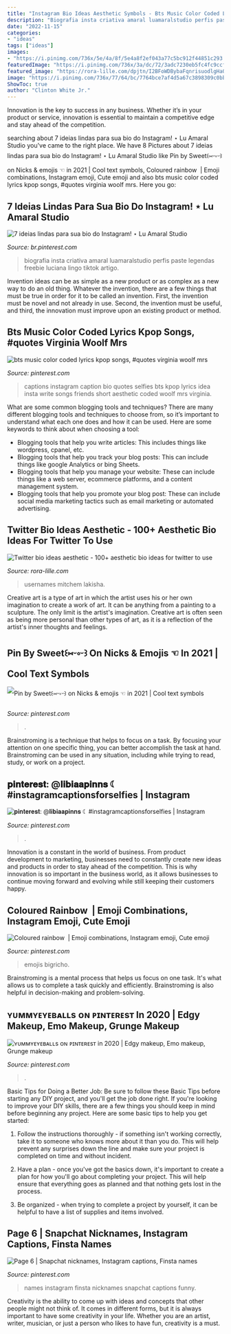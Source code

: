 ```yaml
---
title: "Instagram Bio Ideas Aesthetic Symbols - Bts Music Color Coded Lyrics Kpop Songs, #quotes Virginia Woolf Mrs"
description: "Biografia insta criativa amaral luamaralstudio perfis paste legendas freebie luciana lingo tiktok artigo"
date: "2022-11-15"
categories:
- "ideas"
tags: ["ideas"]
images:
- "https://i.pinimg.com/736x/5e/4a/8f/5e4a8f2ef043a77c5bc912f44851c293.jpg"
featuredImage: "https://i.pinimg.com/736x/3a/dc/72/3adc7230eb5fc4fc9ccf36324dea3ceb.jpg"
featured_image: "https://rora-lille.com/dpjtn/I2BFoWDBybaFqnrisuodlgHaQC.jpg"
image: "https://i.pinimg.com/736x/77/64/bc/7764bce7af4d5a67c3898309c0bb14fe--menu-art.jpg"
ShowToc: true
author: "Clinton White Jr."
---
```



Innovation is the key to success in any business. Whether it’s in your product or service, innovation is essential to maintain a competitive edge and stay ahead of the competition.

	

		
searching about 7 ideias lindas para sua bio do Instagram! ⋆ Lu Amaral Studio you've came to the right place. We have 8 Pictures about 7 ideias lindas para sua bio do Instagram! ⋆ Lu Amaral Studio like Pin by Sweet꒰⑅ᵕ༚ᵕ꒱ on ︎Nicks &amp; emojis ☜︎︎︎ in 2021 | Cool text symbols, Coloured rainbow ️ | Emoji combinations, Instagram emoji, Cute emoji and also bts music color coded lyrics kpop songs, #quotes virginia woolf mrs. Here you go:
		
    
## 7 Ideias Lindas Para Sua Bio Do Instagram! ⋆ Lu Amaral Studio

<img loading=lazy src="https://i.pinimg.com/736x/3a/dc/72/3adc7230eb5fc4fc9ccf36324dea3ceb.jpg" onerror="this.onerror=null;this.src='https://tse2.mm.bing.net/th?id=OIP.ZOjJwMOZGA5YqalXQqcXNQHaLG&amp;pid=15.1';" alt="7 ideias lindas para sua bio do Instagram! ⋆ Lu Amaral Studio">

_Source: br.pinterest.com_

>biografia insta criativa amaral luamaralstudio perfis paste legendas freebie luciana lingo tiktok artigo. 

	

Invention ideas can be as simple as a new product or as complex as a new way to do an old thing. Whatever the invention, there are a few things that must be true in order for it to be called an invention. First, the invention must be novel and not already in use. Second, the invention must be useful, and third, the innovation must improve upon an existing product or method.

    
## Bts Music Color Coded Lyrics Kpop Songs, #quotes Virginia Woolf Mrs

<img loading=lazy src="https://i.pinimg.com/736x/5e/4a/8f/5e4a8f2ef043a77c5bc912f44851c293.jpg" onerror="this.onerror=null;this.src='https://tse3.mm.bing.net/th?id=OIP.9mMCXnJsCJ0T4_wQcKPLnQHaNK&amp;pid=15.1';" alt="bts music color coded lyrics kpop songs, #quotes virginia woolf mrs">

_Source: pinterest.com_

>captions instagram caption bio quotes selfies bts kpop lyrics idea insta write songs friends short aesthetic coded woolf mrs virginia. 

	

What are some common blogging tools and techniques?
There are many different blogging tools and techniques to choose from, so it’s important to understand what each one does and how it can be used. Here are some keywords to think about when choosing a tool:
- Blogging tools that help you write articles: This includes things like wordpress, cpanel, etc.
- Blogging tools that help you track your blog posts: This can include things like google Analytics or bing Sheets.
- Blogging tools that help you manage your website: These can include things like a web server, ecommerce platforms, and a content management system. 
- Blogging tools that help you promote your blog post: These can include social media marketing tactics such as email marketing or automated advertising.

    
## Twitter Bio Ideas Aesthetic - 100+ Aesthetic Bio Ideas For Twitter To Use

<img loading=lazy src="https://rora-lille.com/dpjtn/I2BFoWDBybaFqnrisuodlgHaQC.jpg" onerror="this.onerror=null;this.src='https://tse2.mm.bing.net/th?id=OIP.L4vnhrvAsD9b6ui-swTJAwAAAA&amp;pid=15.1';" alt="Twitter bio ideas aesthetic - 100+ aesthetic bio ideas for twitter to use">

_Source: rora-lille.com_

>usernames mitchem lakisha. 

	

Creative art is a type of art in which the artist uses his or her own imagination to create a work of art. It can be anything from a painting to a sculpture. The only limit is the artist's imagination. Creative art is often seen as being more personal than other types of art, as it is a reflection of the artist's inner thoughts and feelings.

    
## Pin By Sweet꒰⑅ᵕ༚ᵕ꒱ On ︎Nicks &amp; Emojis ☜︎︎︎ In 2021 | Cool Text Symbols

<img loading=lazy src="https://i.pinimg.com/736x/57/f8/6d/57f86d9b638fafb5e3d9babba8501b9a.jpg" onerror="this.onerror=null;this.src='https://tse2.mm.bing.net/th?id=OIP.twWD0_0KYddcFOU97NX15QHaHa&amp;pid=15.1';" alt="Pin by Sweet꒰⑅ᵕ༚ᵕ꒱ on ︎Nicks &amp; emojis ☜︎︎︎ in 2021 | Cool text symbols">

_Source: pinterest.com_

>. 

	

Brainstroming is a technique that helps to focus on a task. By focusing your attention on one specific thing, you can better accomplish the task at hand. Brainstroming can be used in any situation, including while trying to read, study, or work on a project.

    
## 𝐩𝐢𝐧𝐭𝐞𝐫𝐞𝐬𝐭: @𝐥𝐢𝐛𝐢𝐚𝐚𝐩𝐢𝐧𝐧𝐬 ☾ #instagramcaptionsforselfies | Instagram

<img loading=lazy src="https://i.pinimg.com/736x/66/47/3a/66473a319995abb85a2aa4db82a191d4.jpg" onerror="this.onerror=null;this.src='https://tse4.mm.bing.net/th?id=OIP.uuQITCvpbV-jIrpDBETNCAHaNK&amp;pid=15.1';" alt="𝐩𝐢𝐧𝐭𝐞𝐫𝐞𝐬𝐭: @𝐥𝐢𝐛𝐢𝐚𝐚𝐩𝐢𝐧𝐧𝐬 ☾ #instagramcaptionsforselfies | Instagram">

_Source: pinterest.com_

>. 

	

Innovation is a constant in the world of business. From product development to marketing, businesses need to constantly create new ideas and products in order to stay ahead of the competition. This is why innovation is so important in the business world, as it allows businesses to continue moving forward and evolving while still keeping their customers happy.

    
## Coloured Rainbow ️ | Emoji Combinations, Instagram Emoji, Cute Emoji

<img loading=lazy src="https://i.pinimg.com/736x/c7/28/48/c72848a037ea419175a2191ed55edbbf.jpg" onerror="this.onerror=null;this.src='https://tse4.mm.bing.net/th?id=OIP.Uj3GPFY1SEWDRdRIODiBvwHaFu&amp;pid=15.1';" alt="Coloured rainbow ️ | Emoji combinations, Instagram emoji, Cute emoji">

_Source: pinterest.com_

>emojis bigricho. 

	

Brainstroming is a mental process that helps us focus on one task. It's what allows us to complete a task quickly and efficiently. Brainstroming is also helpful in decision-making and problem-solving.

    
## ʏᴜᴍᴍʏᴇʏᴇʙᴀʟʟs ᴏɴ ᴘɪɴᴛᴇʀᴇsᴛ In 2020 | Edgy Makeup, Emo Makeup, Grunge Makeup

<img loading=lazy src="https://i.pinimg.com/736x/1b/6e/7e/1b6e7e3ecb123000d79c64f5ef92591f.jpg" onerror="this.onerror=null;this.src='https://tse2.mm.bing.net/th?id=OIP.OLBrqEflUk6XTRit-iWIFwHaHU&amp;pid=15.1';" alt="ʏᴜᴍᴍʏᴇʏᴇʙᴀʟʟs ᴏɴ ᴘɪɴᴛᴇʀᴇsᴛ in 2020 | Edgy makeup, Emo makeup, Grunge makeup">

_Source: pinterest.com_

>. 

	

Basic Tips for Doing a Better Job: Be sure to follow these Basic Tips before starting any DIY project, and you'll get the job done right.
If you're looking to improve your DIY skills, there are a few things you should keep in mind before beginning any project. Here are some basic tips to help you get started: 
1) Follow the instructions thoroughly - if something isn't working correctly, take it to someone who knows more about it than you do. This will help prevent any surprises down the line and make sure your project is completed on time and without incident. 

2) Have a plan - once you've got the basics down, it's important to create a plan for how you'll go about completing your project. This will help ensure that everything goes as planned and that nothing gets lost in the process. 

3) Be organized - when trying to complete a project by yourself, it can be helpful to have a list of supplies and items involved.

    
## Page 6 | Snapchat Nicknames, Instagram Captions, Finsta Names

<img loading=lazy src="https://i.pinimg.com/736x/77/64/bc/7764bce7af4d5a67c3898309c0bb14fe--menu-art.jpg" onerror="this.onerror=null;this.src='https://tse3.mm.bing.net/th?id=OIP.vn9n3wg4ySdpfiSqJrZYyQHaIt&amp;pid=15.1';" alt="Page 6 | Snapchat nicknames, Instagram captions, Finsta names">

_Source: pinterest.com_

>names instagram finsta nicknames snapchat captions funny. 

	

Creativity is the ability to come up with ideas and concepts that other people might not think of. It comes in different forms, but it is always important to have some creativity in your life. Whether you are an artist, writer, musician, or just a person who likes to have fun, creativity is a must.

